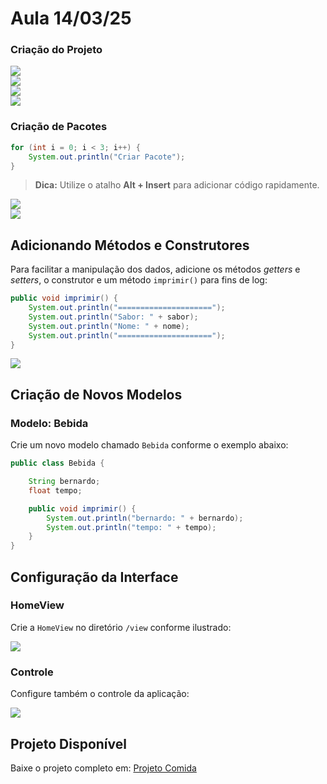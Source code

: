 # Aula 14/03/25

### Criação do Projeto

![](img/Aula04/img1.png)  
![](img/Aula04/img2.png)  
![](img/Aula04/img3.png)  
![](img/Aula04/img4.png)

### Criação de Pacotes

```java
for (int i = 0; i < 3; i++) {
    System.out.println("Criar Pacote");
}
```

> **Dica:** Utilize o atalho **Alt + Insert** para adicionar código rapidamente.


![](img/Aula04/img5.png)  
![](img/Aula04/img6.png)

## Adicionando Métodos e Construtores

Para facilitar a manipulação dos dados, adicione os métodos _getters_ e _setters_, o construtor e um método `imprimir()` para fins de log:

```java
public void imprimir() {
    System.out.println("=====================");
    System.out.println("Sabor: " + sabor);
    System.out.println("Nome: " + nome);
    System.out.println("=====================");
}
```

![](img/Aula04/img7.png)

## Criação de Novos Modelos

### Modelo: Bebida

Crie um novo modelo chamado `Bebida` conforme o exemplo abaixo:

```java
public class Bebida {

    String bernardo;
    float tempo;

    public void imprimir() {
        System.out.println("bernardo: " + bernardo);
        System.out.println("tempo: " + tempo);
    }
}
```

## Configuração da Interface

### HomeView

Crie a `HomeView` no diretório `/view` conforme ilustrado:

![](img/Aula04/img9.png)

### Controle

Configure também o controle da aplicação:

![](img/Aula04/img10.png)

## Projeto Disponível

Baixe o projeto completo em: [Projeto Comida](Projects/ProjetoComida/)
